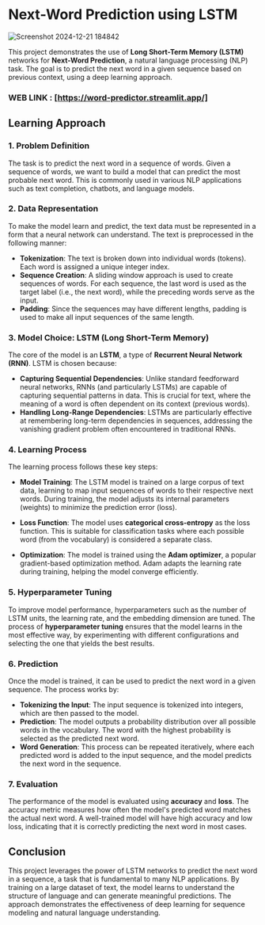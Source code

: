 # Next-Word Prediction using LSTM

![Screenshot 2024-12-21 184842](https://github.com/user-attachments/assets/c253d428-afb2-4690-bee8-ce3a65cb234e)

This project demonstrates the use of **Long Short-Term Memory (LSTM)** networks for **Next-Word Prediction**, a natural language processing (NLP) task. The goal is to predict the next word in a given sequence based on previous context, using a deep learning approach.
### WEB LINK : [https://word-predictor.streamlit.app/]
## Learning Approach

### 1. **Problem Definition**
The task is to predict the next word in a sequence of words. Given a sequence of words, we want to build a model that can predict the most probable next word. This is commonly used in various NLP applications such as text completion, chatbots, and language models.

### 2. **Data Representation**
To make the model learn and predict, the text data must be represented in a form that a neural network can understand. The text is preprocessed in the following manner:

- **Tokenization**: The text is broken down into individual words (tokens). Each word is assigned a unique integer index.
- **Sequence Creation**: A sliding window approach is used to create sequences of words. For each sequence, the last word is used as the target label (i.e., the next word), while the preceding words serve as the input.
- **Padding**: Since the sequences may have different lengths, padding is used to make all input sequences of the same length.

### 3. **Model Choice: LSTM (Long Short-Term Memory)**
The core of the model is an **LSTM**, a type of **Recurrent Neural Network (RNN)**. LSTM is chosen because:

- **Capturing Sequential Dependencies**: Unlike standard feedforward neural networks, RNNs (and particularly LSTMs) are capable of capturing sequential patterns in data. This is crucial for text, where the meaning of a word is often dependent on its context (previous words).
- **Handling Long-Range Dependencies**: LSTMs are particularly effective at remembering long-term dependencies in sequences, addressing the vanishing gradient problem often encountered in traditional RNNs.

### 4. **Learning Process**
The learning process follows these key steps:

- **Model Training**: The LSTM model is trained on a large corpus of text data, learning to map input sequences of words to their respective next words. During training, the model adjusts its internal parameters (weights) to minimize the prediction error (loss).
  
- **Loss Function**: The model uses **categorical cross-entropy** as the loss function. This is suitable for classification tasks where each possible word (from the vocabulary) is considered a separate class.

- **Optimization**: The model is trained using the **Adam optimizer**, a popular gradient-based optimization method. Adam adapts the learning rate during training, helping the model converge efficiently.

### 5. **Hyperparameter Tuning**
To improve model performance, hyperparameters such as the number of LSTM units, the learning rate, and the embedding dimension are tuned. The process of **hyperparameter tuning** ensures that the model learns in the most effective way, by experimenting with different configurations and selecting the one that yields the best results.

### 6. **Prediction**
Once the model is trained, it can be used to predict the next word in a given sequence. The process works by:

- **Tokenizing the Input**: The input sequence is tokenized into integers, which are then passed to the model.
- **Prediction**: The model outputs a probability distribution over all possible words in the vocabulary. The word with the highest probability is selected as the predicted next word.
- **Word Generation**: This process can be repeated iteratively, where each predicted word is added to the input sequence, and the model predicts the next word in the sequence.

### 7. **Evaluation**
The performance of the model is evaluated using **accuracy** and **loss**. The accuracy metric measures how often the model's predicted word matches the actual next word. A well-trained model will have high accuracy and low loss, indicating that it is correctly predicting the next word in most cases.

## Conclusion
This project leverages the power of LSTM networks to predict the next word in a sequence, a task that is fundamental to many NLP applications. By training on a large dataset of text, the model learns to understand the structure of language and can generate meaningful predictions. The approach demonstrates the effectiveness of deep learning for sequence modeling and natural language understanding.

